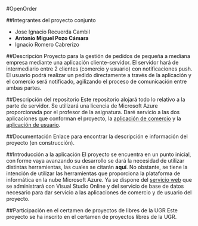 #OpenOrder

##Integrantes del proyecto conjunto
- Jose Ignacio Recuerda Cambil
- **Antonio Miguel Pozo Cámara**
- Ignacio Romero Cabrerizo

##Descripción
Proyecto para la gestión de pedidos de pequeña a mediana empresa mediante una aplicación cliente-servidor. El servidor hará de intermediario entre 2 clientes (comercio y usuario) con notificaciones push. El usuario podrá realizar un pedido directamente a través de la aplicación y el comercio será notificado, agilizando el proceso de comunicación entre ambas partes.

##Descripción del repositorio
Este repositorio alojará todo lo relativo a la parte de servidor. Se utilizará una licencia de Microsoft Azure proporcionada por el profesor de la asignatura.
Daré servicio a las dos aplicaciones que conforman el proyecto, la [aplicación de comercio](https://github.com/ignaciorecuerda/Proyecto_IV) y la [aplicación de usuario](https://github.com/nachobit/IV_PR_OpenOrder).

##Documentación
Enlace para encontrar la descripción e información del proyecto (en construcción).

##Introducción a la aplicación
El proyecto se encuentra en un punto inicial, con forme vaya avanzando su desarrollo se dará la necesidad de utilizar distintas herramientas, las cuales se citarán **aquí**.
No obstante, se tiene la intención de utilizar las herramientas que proporciona la plataforma de informática en la nube Microsoft Azure.
Ya se dispone del [servicio web](openorder.azurewebsites.net) que se administrará con Visual Studio Online y del servicio de base de datos necesario para dar servicio a las aplicaciones de comercio y de usuario del proyecto.

##Participación en el certamen de proyectos de libres de la UGR
Este proyecto se ha inscrito en el certamen de proyectos libres de la UGR.
